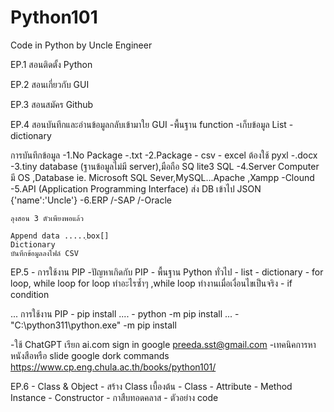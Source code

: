 # Python101
Code in Python by Uncle Engineer


EP.1 สอนติดตั้ง Python

EP.2 สอนเกี่ยวกับ GUI

EP.3 สอนสมัคร Github

EP.4 สอนบันทึกและอ่านข้อมูลกลับเข้ามาใย GUI
     -พื้นฐาน function
     -เก็บข้อมูล List
     -dictionary
     
   การบันทึกข้อมูล
     -1.No Package
        -.txt
     -2.Package
        - csv
         - excel ต้องใช้ pyxl
         -.docx
    -3.tiny database    (ฐานข้อมูลไม่มี server),มือถือ
      SQ lite3  SQL
    -4.Server Computer มี OS ,Database ie. Microsoft SQL Sever,MySQL...Apache ,Xampp
      -Clound
    -5.API (Application Programming Interface)
      ส่ง DB เข้าไป JSON
                  {'name':'Uncle'}
    -6.ERP 
      /-SAP
      /-Oracle
    
    
    ลุงสอน 3 ตัวเพียงพอแล้ว
    
    Append data .....ฺbox[]
    Dictionary
    บันทึกข้อมูลลงไฟล์ CSV
    
EP.5
     - การใช้งาน PIP
     -ปัญหาเกิดกับ PIP
     - พื้นฐาน Python ทั่วไป
     - list
     - dictionary
     - for loop, while loop               for loop ทำอะไรซ้ำๆ ,while loop ทำงานเมื่อเงื่อนไขเป็นจริง
     - if condition                        
     
...
 การใช้งาน PIP
     - pip install ....
     - python -m pip install ...
     - "C:\python311\python.exe" -m pip install
     
 -ใช้ ChatGPT  เรียก ai.com sign in google preeda.sst@gmail.com
 -เทคนิคการหาหนังสือหรือ slide 
     google dork commands
     https://www.cp.eng.chula.ac.th/books/python101/
     
    
EP.6
     - Class & Object
     - สร้าง Class เบื้องต้น
          - Class
               - Attribute
               - Method
            Instance
      - Constructor
      - กาสืบทอดคลาส
      - ตัวอย่าง code
      
      
          
    
      
